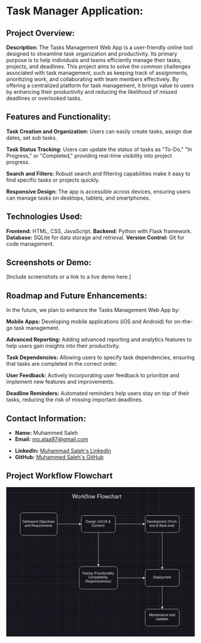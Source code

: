
# Task Manager Application:

## Project Overview:

**Description:** 
The Tasks Management Web App is a user-friendly online tool designed to streamline task organization and productivity. Its primary purpose is to help individuals and teams efficiently manage their tasks, projects, and deadlines. This project aims to solve the common challenges associated with task management, such as keeping track of assignments, prioritizing work, and collaborating with team members effectively. By offering a centralized platform for task management, it brings value to users by enhancing their productivity and reducing the likelihood of missed deadlines or overlooked tasks.

## Features and Functionality:

**Task Creation and Organization:** Users can easily create tasks, assign due dates, set sub tasks.

**Task Status Tracking:** Users can update the status of tasks as "To-Do," "In Progress," or "Completed," providing real-time visibility into project progress.

**Search and Filters:** Robust search and filtering capabilities make it easy to find specific tasks or projects quickly.

**Responsive Design:** The app is accessible across devices, ensuring users can manage tasks on desktops, tablets, and smartphones.

## Technologies Used:

**Frontend:** HTML, CSS, JavaScript.
**Backend:** Python with Flask framework.
**Database:** SQLite for data storage and retrieval.
**Version Control:** Git for code management.

## Screenshots or Demo:

[Include screenshots or a link to a live demo here.]

## Roadmap and Future Enhancements:

In the future, we plan to enhance the Tasks Management Web App by:

**Mobile Apps:** Developing mobile applications (iOS and Android) for on-the-go task management.

**Advanced Reporting:** Adding advanced reporting and analytics features to help users gain insights into their productivity.

**Task Dependencies:** Allowing users to specify task dependencies, ensuring that tasks are completed in the correct order.

**User Feedback:** Actively incorporating user feedback to prioritize and implement new features and improvements.

**Deadline Reminders:** Automated reminders help users stay on top of their tasks, reducing the risk of missing important deadlines.

## Contact Information:

- **Name:** Muhammed Saleh
- **Email:** mo.alaa97@gmail.com
<!-- - **Portfolio:** [www.example-portfolio.com](http://www.example-portfolio.com) -->
- **LinkedIn:** [Muhammad Saleh's LinkedIn](https://www.linkedin.com/in/muhammad-a-mahrous/)
- **GitHub:** [Muhammed Saleh's GitHub](https://github.com/Muhammed-Mahrous-Saleh)

## Project Workflow Flowchart
![workflow flowchart](https://github.com/Muhammed-Mahrous-Saleh/alx_capstone_project/blob/main/workflow%20flowchart.png)
